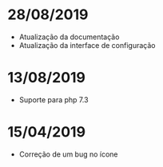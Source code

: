 # 28/08/2019

- Atualização da documentação
- Atualização da interface de configuração

# 13/08/2019

- Suporte para php 7.3

# 15/04/2019

- Correção de um bug no ícone
